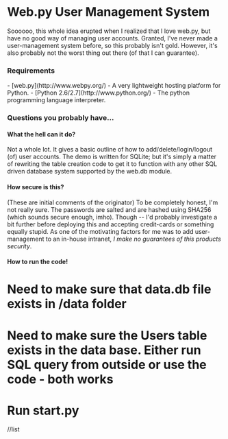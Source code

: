 <h1>Web.py User Management System</h1>

Soooooo, this whole idea erupted when I realized that I love web.py, but have no good way of managing user accounts.  Granted,
I've never made a user-management system before, so this probably isn't gold.  However, it's also probably not the
worst thing out there (of that I can guarantee).

<h3>Requirements</h3>
- [web.py](http://www.webpy.org/) - A very lightweight hosting platform for Python.
- [Python 2.6/2.7](http://www.python.org/) - The python programming language interpreter.

<h3>Questions you probably have...</h3>

<h4>What the hell can it do?</h4>

Not a whole lot.  It gives a basic outline of how to add/delete/login/logout (of) user accounts.  The demo is written
for SQLite; but it's simply a matter of rewriting the table creation code to get it to function with any other
SQL driven database system supported by the web.db module.


<h4>How secure is this?</h4>

(These are initial comments of the originator) To be completely honest, I'm not really sure.  The passwords are salted and are hashed using SHA256 (which sounds
secure enough, imho).  Though -- I'd probably investigate a bit further before deploying this and accepting 
credit-cards or something equally stupid.  As one of the motivating factors for me was to add user-management to 
an in-house intranet, *I make no guarantees of this products security*.

<h4>How to run the code!</h4>

# Need to make sure that data.db file exists in /data folder
# Need to make sure the Users table exists in the data base. Either run SQL query from outside or use the code - both works
# Run start.py

//list